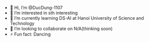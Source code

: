 - 👋 Hi, I’m @DucDung-1107
- 👀 I’m interested in sth interesting
- 🌱 I’m currently learning DS-AI at Hanoi University of Science and Technology
- 💞️ I’m looking to collaborate on N/A(thinking soon)
- ⚡ Fun fact: Dancing 

<!---
DucDung-1107/DucDung-1107 is a ✨ special ✨ repository because its `README.md` (this file) appears on your GitHub profile.
You can click the Preview link to take a look at your changes.
--->

